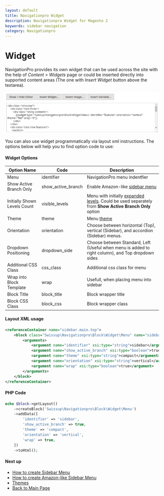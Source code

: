 ```yaml
---
layout: default
title: Navigationpro Widget
description: Navigationpro Widget for Magento 2
keywords: sidebar navigation
category: Navigationpro
---
```


# Widget

NavigationPro provides its own widget that can be used across the site with the
help of _Content > Widgets_ page or could be inserted directly into supported
content areas (The one with _Insert Widget_ button above the textarea).

![Insert Widget Button](/images/m2/navigationpro/widget/insert-widget-button.png)

You can also use widget programmatically via layout xml instructions.
The options below will help you to find option code to use:

#### Widget Options

Option Name             | Code          | Description
------------------------|---------------|-------------------
Menu                    | identifier    | NavigationPro menu indentfier
Show Active Branch Only | show_active_branch | Enable Amazon-like [sidebar menu](/m2/extensions/navigationpro/use-cases/amazon-menu/#sidebar-menu)
Initially Shown Levels Count | visible_levels | Menu with initially [expanded levels][sidebar-expanded]. Could be used separately from **Show Active Branch Only** option
Theme                   | theme         | Menu [theme][themes]
Orientation             | orientation   | Choose between horizontal (Top), vertical (Sidebar), and accordion (Sidebar) menus.
Dropdown Positioning    | dropdown_side | Choose between Standard, Left (Useful when menu is added to right column), and Top dropdown sides
Additional CSS Class    | css_class     | Additional css class for menu
Wrap into Block Template | wrap         | Usefull, when placing menu into sidebar
Block Title             | block_title   | Block wrapper title
Block CSS Class         | block_css     | Block wrapper class

#### Layout XML usage

```xml
<referenceContainer name="sidebar.main.top">
    <block class="Swissup\Navigationpro\Block\Widget\Menu" name="sidebar.menu" template="Swissup_Navigationpro::menu.phtml">
        <arguments>
            <argument name="identifier" xsi:type="string">sidebar</argument>
            <argument name="show_active_branch" xsi:type="boolean">true</argument>
            <argument name="theme" xsi:type="string">compact</argument>
            <argument name="orientation" xsi:type="string">vertical</argument>
            <argument name="wrap" xsi:type="boolean">true</argument>
        </arguments>
    </block>
</referenceContainer>
```

#### PHP Code

```php
echo $block->getLayout()
    ->createBlock('Swissup\Navigationpro\Block\Widget\Menu')
    ->addData([
        'identifier' => 'sidebar',
        'show_active_branch' => true,
        'theme' => 'compact',
        'orientation' => 'vertical',
        'wrap' => true,
    ])
    ->toHtml();
```

#### Next up

 -  [How to create Sidebar Menu](/m2/extensions/navigationpro/use-cases/sidebar-menu/)
 -  [How to create Amazon-like Sidebar Menu](/m2/extensions/navigationpro/use-cases/amazon-menu/#sidebar-menu)
 -  [Themes][themes]
 -  [Back to Main Page](/m2/extensions/navigationpro/)

[sidebar-expanded]: /m2/extensions/navigationpro/use-cases/sidebar-menu/ "Sidebar Menu with expanded levels"
[themes]: /m2/extensions/navigationpro/themes/ "Navigationpro Themes"
